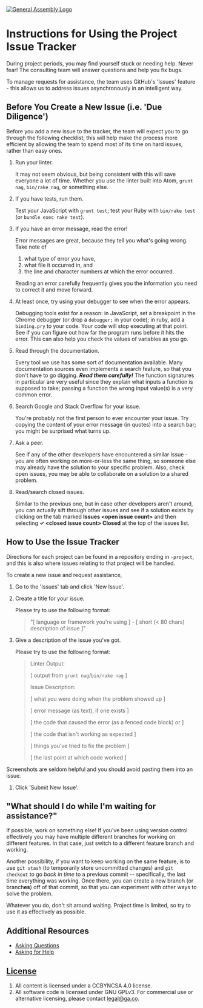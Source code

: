[![General Assembly Logo](https://camo.githubusercontent.com/1a91b05b8f4d44b5bbfb83abac2b0996d8e26c92/687474703a2f2f692e696d6775722e636f6d2f6b6538555354712e706e67)](https://generalassemb.ly/education/web-development-immersive)

# Instructions for Using the Project Issue Tracker

During project periods, you may find yourself stuck or needing help.
Never fear! The consulting team will answer questions and help you fix bugs.

To manage requests for assistance, the team uses GitHub's 'Issues' feature -
this allows us to address issues asynchronously in an intelligent way.

## Before You Create a New Issue (i.e. 'Due Diligence')

Before you add a new issue to the tracker,
the team will expect you to go through the following checklist;
this will help make the process more efficient
by allowing the team to spend most of its time on hard issues,
rather than easy ones.

1.  Run your linter.

    It may not seem obvious, but being consistent with this will save everyone a
    lot of time. Whether you use the linter built into Atom, `grunt nag`,
    `bin/rake nag`, or something else.

1.  If you have tests, run them.

    Test your JavaScript with `grunt test`; test your Ruby with `bin/rake test` (or `bundle exec rake test`).

1.  If you have an error message, read the error!

    Error messages are great, because they tell you what's going wrong.
    Take note of

    1.  what type of error you have,
    1.  what file it occurred in, and
    1.  the line and character numbers at which the error occurred.

    Reading an error carefully frequently gives you the information you need to
    correct it and move forward.

1.  At least once, try using your debugger to see when the error appears.

    Debugging tools exist for a reason: in JavaScript, set a breakpoint in the
    Chrome debugger (or drop a `debugger;` in your code);  in ruby, add  a
    `binding.pry` to your code.  Your code will stop executing at that point.
    See if you can figure out how far the program runs before it hits the error.
    This can also help you check the values of variables as you go.

1.  Read through the documentation.

    Every tool we use has some sort of documentation available.
    Many documentation sources even implements a search feature,
    so that you don't have to go digging. _**Read them carefully!**_
    The function signatures in particular are very useful
    since they explain what inputs a function is supposed to take;
    passing a function the wrong input value(s) is a very common error.

1.  Search Google and Stack Overflow for your issue.

    You're probably not the first person to ever encounter your issue.
    Try copying the content of your error message (in quotes) into a search bar;
    you might be surprised what turns up.

1.  Ask a peer.

    See if any of the other developers have encountered a similar issue - you
    are often working on more-or-less the same thing, so someone else may
    already have the solution to your specific problem.  Also, check open
    issues, you may be able to collaborate on a solution to a shared problem.

1.  Read/search closed issues.

    Similar to the previous one, but in case other developers aren't around, you
    can actually sift through other issues and see if a solution exists by
    clicking on the tab marked **Issues
    &lt;open issue count&gt;** and then selecting **&#x2713; &lt;closed issue
    count&gt; Closed** at the top of the issues list.

## How to Use the Issue Tracker

Directions for each project can be found in a repository ending in `-project`,
and this is also where issues relating to that project will be handled.

To create a new issue and request assistance,

1.  Go to the 'Issues' tab and click 'New Issue'.

1.  Create a title for your issue.

    Please try to use the following format:

    > "\[ language or framework you're using \] -
    > \[ short (< 80 chars) description of issue \]"

1.  Give a description of the issue you've got.

    Please try to use the following format:

    > Linter Output:
    >
    > \[ output from `grunt nag`/`bin/rake nag` \]
    >
    > Issue Description:
    >
    > \[ what you were doing when the problem showed up \]
    >
    > \[ error message (as text), if one exists \]
    >
    > \[ the code that caused the error (as a fenced code block) or \]
    >
    > \[ the code that isn't working as expected \]
    >
    > \[ things you've tried to fix the problem \]
    >
    > \[ the last point at which code worked \]
    >

Screenshots are seldom helpful and you should avoid pasting them into an issue.

1.  Click 'Submit New Issue'.

## "What should I do while I'm waiting for assistance?"

If possible, work on something else! If you've been using version control
effectively you may have multiple different branches for working on different
features. In that case, just switch to a different feature branch and working.

Another possibility, if you want to keep working on the same feature, is to use
`git stash` (to temporarily store uncommitted changes) and `git checkout` to go
_back in time_ to a previous commit -- specifically, the last time everything
was working. Once there, you can create a new branch (or branch**es**) off of
that commit, so that you can experiment with other ways to solve the problem.

Whatever you do, don't sit around waiting. Project time is limited, so try to
use it as effectively as possible.

## Additional Resources

-   [Asking Questions](https://gist.github.com/Trevoke/3fb5e1c01baa2d6efba7#file-asking-questions-md)
-   [Asking for Help](https://gist.github.com/adambray/a807067465a838db6ba2#file-asking_for_help-md)

## [License](LICENSE)

1.  All content is licensed under a CC­BY­NC­SA 4.0 license.
1.  All software code is licensed under GNU GPLv3. For commercial use or
    alternative licensing, please contact legal@ga.co.
